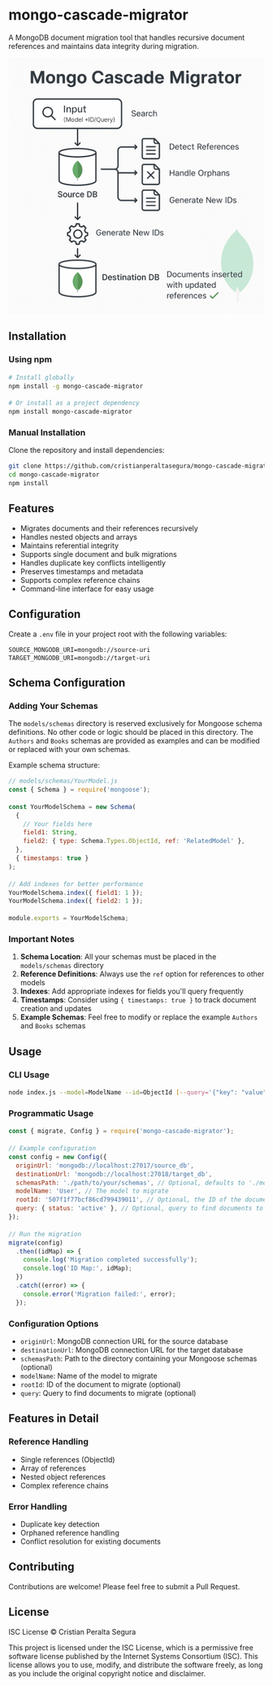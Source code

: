 # mongo-cascade-migrator

A MongoDB document migration tool that handles recursive document references and maintains data integrity during migration.

<div align="center">
  <img src="./images/mongo-cascade-migrator.png" width="600" alt="Mongo Cascade Migrator Functionality">
</div>

## Installation

### Using npm

```bash
# Install globally
npm install -g mongo-cascade-migrator

# Or install as a project dependency
npm install mongo-cascade-migrator
```

### Manual Installation

Clone the repository and install dependencies:

```bash
git clone https://github.com/cristianperaltasegura/mongo-cascade-migrator.git
cd mongo-cascade-migrator
npm install
```

## Features

- Migrates documents and their references recursively
- Handles nested objects and arrays
- Maintains referential integrity
- Supports single document and bulk migrations
- Handles duplicate key conflicts intelligently
- Preserves timestamps and metadata
- Supports complex reference chains
- Command-line interface for easy usage

## Configuration

Create a `.env` file in your project root with the following variables:

```env
SOURCE_MONGODB_URI=mongodb://source-uri
TARGET_MONGODB_URI=mongodb://target-uri
```

## Schema Configuration

### Adding Your Schemas

The `models/schemas` directory is reserved exclusively for Mongoose schema definitions. No other code or logic should be placed in this directory. The `Authors` and `Books` schemas are provided as examples and can be modified or replaced with your own schemas.

Example schema structure:

```javascript
// models/schemas/YourModel.js
const { Schema } = require('mongoose');

const YourModelSchema = new Schema(
  {
    // Your fields here
    field1: String,
    field2: { type: Schema.Types.ObjectId, ref: 'RelatedModel' },
  },
  { timestamps: true }
);

// Add indexes for better performance
YourModelSchema.index({ field1: 1 });
YourModelSchema.index({ field2: 1 });

module.exports = YourModelSchema;
```

### Important Notes

1. **Schema Location**: All your schemas must be placed in the `models/schemas` directory
2. **Reference Definitions**: Always use the `ref` option for references to other models
3. **Indexes**: Add appropriate indexes for fields you'll query frequently
4. **Timestamps**: Consider using `{ timestamps: true }` to track document creation and updates
5. **Example Schemas**: Feel free to modify or replace the example `Authors` and `Books` schemas

## Usage

### CLI Usage

```bash
node index.js --model=ModelName --id=ObjectId [--query='{"key": "value"}']
```

### Programmatic Usage

```javascript
const { migrate, Config } = require('mongo-cascade-migrator');

// Example configuration
const config = new Config({
  originUrl: 'mongodb://localhost:27017/source_db',
  destinationUrl: 'mongodb://localhost:27018/target_db',
  schemasPath: './path/to/your/schemas', // Optional, defaults to './models/schemas'
  modelName: 'User', // The model to migrate
  rootId: '507f1f77bcf86cd799439011', // Optional, the ID of the document to migrate
  query: { status: 'active' }, // Optional, query to find documents to migrate
});

// Run the migration
migrate(config)
  .then((idMap) => {
    console.log('Migration completed successfully');
    console.log('ID Map:', idMap);
  })
  .catch((error) => {
    console.error('Migration failed:', error);
  });
```

### Configuration Options

- `originUrl`: MongoDB connection URL for the source database
- `destinationUrl`: MongoDB connection URL for the target database
- `schemasPath`: Path to the directory containing your Mongoose schemas (optional)
- `modelName`: Name of the model to migrate
- `rootId`: ID of the document to migrate (optional)
- `query`: Query to find documents to migrate (optional)

## Features in Detail

### Reference Handling

- Single references (ObjectId)
- Array of references
- Nested object references
- Complex reference chains

### Error Handling

- Duplicate key detection
- Orphaned reference handling
- Conflict resolution for existing documents

## Contributing

Contributions are welcome! Please feel free to submit a Pull Request.

## License

ISC License © Cristian Peralta Segura

This project is licensed under the ISC License, which is a permissive free software license published by the Internet Systems Consortium (ISC). This license allows you to use, modify, and distribute the software freely, as long as you include the original copyright notice and disclaimer.
